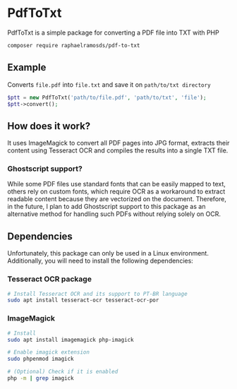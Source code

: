 # PdfToTxt

PdfToTxt is a simple package for converting a PDF file into TXT with PHP

```bash
composer require raphaelramosds/pdf-to-txt
```

## Example

Converts `file.pdf` into `file.txt` and save it on `path/to/txt directory`

```php
$ptt = new PdfToTxt('path/to/file.pdf', 'path/to/txt', 'file');
$ptt->convert();
```

## How does it work?

It uses ImageMagick to convert all PDF pages into JPG format, extracts their content using Tesseract OCR and compiles the results into a single TXT file.

### Ghostscript support?

While some PDF files use standard fonts that can be easily mapped to text, others rely on custom fonts, which require OCR as a workaround to extract readable content because they are vectorized on the document. Therefore, in the future, I plan to add Ghostscript support to this package as an alternative method for handling such PDFs without relying solely on OCR.

## Dependencies

Unfortunately, this package can only be used in a Linux environment. Additionally, you will need to install the following dependencies:

### Tesseract OCR package

```bash
# Install Tesseract OCR and its support to PT-BR language
sudo apt install tesseract-ocr tesseract-ocr-por
```

### ImageMagick

```bash
# Install
sudo apt install imagemagick php-imagick

# Enable imagick extension
sudo phpenmod imagick

# (Optional) Check if it is enabled
php -m | grep imagick
```